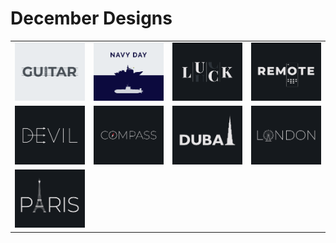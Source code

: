 # December Designs
<table border="0">
  <tr>
    <td><img src="png/2.12.2020.png"></td>
    <td><img src="png/4.12.2020.png"></td>
    <td><img src="png/6.12.2020.png"></td>
    <td><img src="png/8.12.2020.png"></td>
  </tr>
  <tr>
    <td><img src="png/10.12.2020.png"></td>
    <td><img src="png/12.12.2020.png"></td>
    <td><img src="png/14.12.2020.png"></td>
    <td><img src="png/16.12.2020.png"></td>
  </tr>
  <tr>
    <td><img src="png/18.12.2020.png"></td>
    <td></td>
    <td></td>
    <td></td>
  </tr>
</table>
